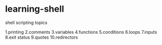 # learning-shell
shell scripting topics


1.printing
2.comments
3.variables
4.functions
5.conditions
6.loops
7.inputs
8.exit status
9.quotes
10.redirectors